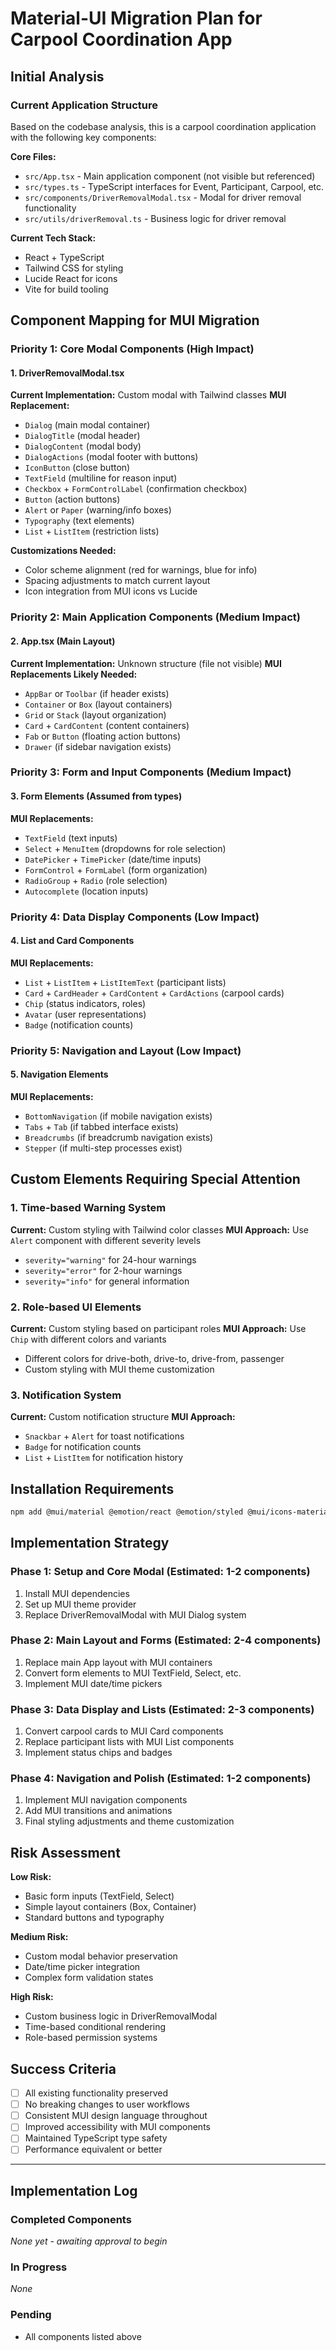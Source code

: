 # Material-UI Migration Plan for Carpool Coordination App

## Initial Analysis

### Current Application Structure
Based on the codebase analysis, this is a carpool coordination application with the following key components:

**Core Files:**
- `src/App.tsx` - Main application component (not visible but referenced)
- `src/types.ts` - TypeScript interfaces for Event, Participant, Carpool, etc.
- `src/components/DriverRemovalModal.tsx` - Modal for driver removal functionality
- `src/utils/driverRemoval.ts` - Business logic for driver removal

**Current Tech Stack:**
- React + TypeScript
- Tailwind CSS for styling
- Lucide React for icons
- Vite for build tooling

## Component Mapping for MUI Migration

### Priority 1: Core Modal Components (High Impact)

#### 1. DriverRemovalModal.tsx
**Current Implementation:** Custom modal with Tailwind classes
**MUI Replacement:** 
- `Dialog` (main modal container)
- `DialogTitle` (modal header)
- `DialogContent` (modal body)
- `DialogActions` (modal footer with buttons)
- `IconButton` (close button)
- `TextField` (multiline for reason input)
- `Checkbox` + `FormControlLabel` (confirmation checkbox)
- `Button` (action buttons)
- `Alert` or `Paper` (warning/info boxes)
- `Typography` (text elements)
- `List` + `ListItem` (restriction lists)

**Customizations Needed:**
- Color scheme alignment (red for warnings, blue for info)
- Spacing adjustments to match current layout
- Icon integration from MUI icons vs Lucide

### Priority 2: Main Application Components (Medium Impact)

#### 2. App.tsx (Main Layout)
**Current Implementation:** Unknown structure (file not visible)
**MUI Replacements Likely Needed:**
- `AppBar` or `Toolbar` (if header exists)
- `Container` or `Box` (layout containers)
- `Grid` or `Stack` (layout organization)
- `Card` + `CardContent` (content containers)
- `Fab` or `Button` (floating action buttons)
- `Drawer` (if sidebar navigation exists)

### Priority 3: Form and Input Components (Medium Impact)

#### 3. Form Elements (Assumed from types)
**MUI Replacements:**
- `TextField` (text inputs)
- `Select` + `MenuItem` (dropdowns for role selection)
- `DatePicker` + `TimePicker` (date/time inputs)
- `FormControl` + `FormLabel` (form organization)
- `RadioGroup` + `Radio` (role selection)
- `Autocomplete` (location inputs)

### Priority 4: Data Display Components (Low Impact)

#### 4. List and Card Components
**MUI Replacements:**
- `List` + `ListItem` + `ListItemText` (participant lists)
- `Card` + `CardHeader` + `CardContent` + `CardActions` (carpool cards)
- `Chip` (status indicators, roles)
- `Avatar` (user representations)
- `Badge` (notification counts)

### Priority 5: Navigation and Layout (Low Impact)

#### 5. Navigation Elements
**MUI Replacements:**
- `BottomNavigation` (if mobile navigation exists)
- `Tabs` + `Tab` (if tabbed interface exists)
- `Breadcrumbs` (if breadcrumb navigation exists)
- `Stepper` (if multi-step processes exist)

## Custom Elements Requiring Special Attention

### 1. Time-based Warning System
**Current:** Custom styling with Tailwind color classes
**MUI Approach:** Use `Alert` component with different severity levels
- `severity="warning"` for 24-hour warnings
- `severity="error"` for 2-hour warnings
- `severity="info"` for general information

### 2. Role-based UI Elements
**Current:** Custom styling based on participant roles
**MUI Approach:** Use `Chip` with different colors and variants
- Different colors for drive-both, drive-to, drive-from, passenger
- Custom styling with MUI theme customization

### 3. Notification System
**Current:** Custom notification structure
**MUI Approach:** 
- `Snackbar` + `Alert` for toast notifications
- `Badge` for notification counts
- `List` + `ListItem` for notification history

## Installation Requirements

```bash
npm add @mui/material @emotion/react @emotion/styled @mui/icons-material @mui/x-date-pickers
```

## Implementation Strategy

### Phase 1: Setup and Core Modal (Estimated: 1-2 components)
1. Install MUI dependencies
2. Set up MUI theme provider
3. Replace DriverRemovalModal with MUI Dialog system

### Phase 2: Main Layout and Forms (Estimated: 2-4 components)
1. Replace main App layout with MUI containers
2. Convert form elements to MUI TextField, Select, etc.
3. Implement MUI date/time pickers

### Phase 3: Data Display and Lists (Estimated: 2-3 components)
1. Convert carpool cards to MUI Card components
2. Replace participant lists with MUI List components
3. Implement status chips and badges

### Phase 4: Navigation and Polish (Estimated: 1-2 components)
1. Implement MUI navigation components
2. Add MUI transitions and animations
3. Final styling adjustments and theme customization

## Risk Assessment

**Low Risk:**
- Basic form inputs (TextField, Select)
- Simple layout containers (Box, Container)
- Standard buttons and typography

**Medium Risk:**
- Custom modal behavior preservation
- Date/time picker integration
- Complex form validation states

**High Risk:**
- Custom business logic in DriverRemovalModal
- Time-based conditional rendering
- Role-based permission systems

## Success Criteria

- [ ] All existing functionality preserved
- [ ] No breaking changes to user workflows
- [ ] Consistent MUI design language throughout
- [ ] Improved accessibility with MUI components
- [ ] Maintained TypeScript type safety
- [ ] Performance equivalent or better

---

## Implementation Log

### Completed Components
*None yet - awaiting approval to begin*

### In Progress
*None*

### Pending
- All components listed above